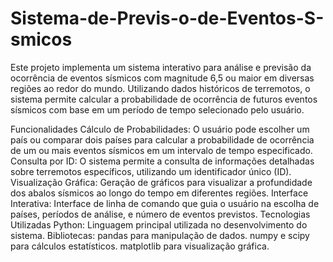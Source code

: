 # Sistema-de-Previs-o-de-Eventos-S-smicos
Este projeto implementa um sistema interativo para análise e previsão da ocorrência de eventos sísmicos com magnitude 6,5 ou maior em diversas regiões ao redor do mundo. Utilizando dados históricos de terremotos, o sistema permite calcular a probabilidade de ocorrência de futuros eventos sísmicos com base em um período de tempo selecionado pelo usuário.

Funcionalidades
Cálculo de Probabilidades: O usuário pode escolher um país ou comparar dois países para calcular a probabilidade de ocorrência de um ou mais eventos sísmicos em um intervalo de tempo especificado.
Consulta por ID: O sistema permite a consulta de informações detalhadas sobre terremotos específicos, utilizando um identificador único (ID).
Visualização Gráfica: Geração de gráficos para visualizar a profundidade dos abalos sísmicos ao longo do tempo em diferentes regiões.
Interface Interativa: Interface de linha de comando que guia o usuário na escolha de países, períodos de análise, e número de eventos previstos.
Tecnologias Utilizadas
Python: Linguagem principal utilizada no desenvolvimento do sistema.
Bibliotecas:
pandas para manipulação de dados.
numpy e scipy para cálculos estatísticos.
matplotlib para visualização gráfica.
